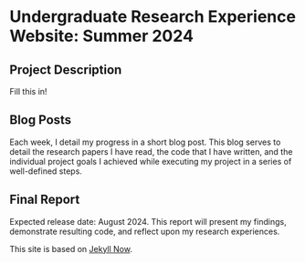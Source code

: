 # Undergraduate Research Experience Website: Summer 2024

## Project Description

Fill this in!

## Blog Posts

Each week, I detail my progress in a short blog post. This blog serves to detail the research papers I have read, the code that I have written, and the individual project goals I achieved while executing my project in a series of well-defined steps.

## Final Report

Expected release date: August 2024. This report will present my findings, demonstrate resulting code, and reflect upon my research experiences.

This site is based on [Jekyll Now](https://github.com/barryclark/jekyll-now).
